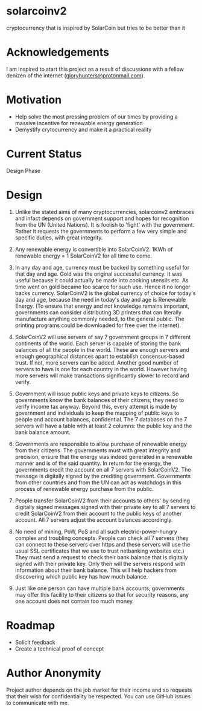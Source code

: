 # solarcoinv2
cryptocurrency that is inspired by SolarCoin but tries to be better than it

# Acknowledgements

I am inspired to start this project as a result of discussions with a fellow denizen of the internet (gloryhunters@protonmail.com).

# Motivation
- Help solve the most pressing problem of our times by providing a massive incentive for renewable energy generation
- Demystify crytocurrency and make it a practical reality

# Current Status

Design Phase

# Design

1. Unlike the stated aims of many cryptocurrencies, solarcoinv2 embraces and infact depends on government support and hopes for recognition from the UN (United Nations). It is foolish to 'fight' with the government. Rather it requests the governments to perform a few very simple and specific duties, with great integrity.

2. Any renewable energy is convertible into SolarCoinV2. 1KWh of renewable energy = 1 SolarCoinV2 for all time to come.

3. In any day and age, currency must be backed by something useful for that day and age. Gold was the original successful currency. It was useful because it could actually be made into cooking utensils etc. As time went on gold became too scarce for such use. Hence it no longer backs currency. SolarCoinV2 is the global currency of choice for today's day and age, because the need in today's day and age is Renewable Energy. (To ensure that energy and not knowledge remains important, governments can consider distributing 3D printers that can literally manufacture anything commonly needed, to the general public. The printing programs could be downloaded for free over the internet).

4. SolarCoinV2 will use servers of say 7 government groups in 7 different continents of the world. Each server is capable of storing the bank balances of all the people in the world. These are enough servers and enough geographical distances apart to establish consensus-based trust. If not, more servers can be added. Another good number of servers to have is one for each country in the world. However having more servers will make transactions significantly slower to record and verify.

5. Government will issue public keys and private keys to citizens. So governments know the bank balances of their citizens; they need to verify income tax anyway. Beyond this, every attempt is made by government and individuals to keep the mapping of public keys to people and account balances, confidential. The 7 databases on the 7 servers will have a table with at least 2 columns: the public key and the bank balance amount.

6. Governments are responsible to allow purchase of renewable energy from their citizens. The governments must with great integrity and precision, ensure that the energy was indeed generated in a renewable manner and is of the said quantity. In return for the energy, the governments credit the account on all 7 servers with SolarCoinV2. The message is digitally signed by the crediting government. Governments from other countries and from the UN can act as watchdogs in this process of renewable energy purchase from the public.

7. People transfer SolarCoinV2 from their accounts to others' by sending digitally signed messages signed with their private key to all 7 servers to credit SolarCoinV2 from their account to the public keys of another account. All 7 servers adjust the account balances accordingly.

8. No need of mining, PoW, PoS and all such electric-power-hungry complex and troubling concepts. People can check all 7 servers (they can connect to these servers over https and these servers will use the usual SSL certificates that we use to trust netbanking websites etc.)  They must send a request to check their bank balance that is digitally signed with their private key. Only then will the servers respond with information about their bank balance. This will help hackers from discovering which public key has how much balance. 

9. Just like one person can have multiple bank accounts, governments may offer this facility to their citizens so that for security reasons, any one account does not contain too much money.

# Roadmap

- Solicit feedback
- Create a technical proof of concept

# Author Anonymity

Project author depends on the job market for their income and so requests that their wish for confidentiality be respected. You can use GitHub issues to communicate with me.

